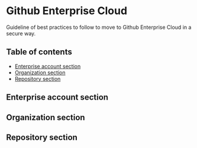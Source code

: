 # Github Enterprise Cloud
Guideline of best practices to follow to move to Github Enterprise Cloud in a secure way.

## Table of contents

<!--ts-->
   * [Enterprise account section](#enterprise-account-section)
   * [Organization section](#organization-section)
   * [Repository section](#repository-section)
<!--te-->


## Enterprise account section

## Organization section

## Repository section